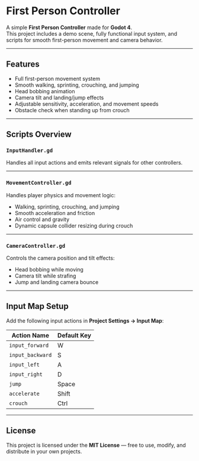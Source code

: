 # First Person Controller

A simple **First Person Controller** made for **Godot 4**.  
This project includes a demo scene, fully functional input system, and scripts for smooth first-person movement and camera behavior.

---

## Features

- Full first-person movement system  
- Smooth walking, sprinting, crouching, and jumping  
- Head bobbing animation  
- Camera tilt and landing/jump effects  
- Adjustable sensitivity, acceleration, and movement speeds  
- Obstacle check when standing up from crouch  

---

## Scripts Overview

### `InputHandler.gd`
Handles all input actions and emits relevant signals for other controllers.  

---

### `MovementController.gd`
Handles player physics and movement logic:  
- Walking, sprinting, crouching, and jumping  
- Smooth acceleration and friction  
- Air control and gravity  
- Dynamic capsule collider resizing during crouch  

---

### `CameraController.gd`
Controls the camera position and tilt effects:  
- Head bobbing while moving  
- Camera tilt while strafing  
- Jump and landing camera bounce  

---

## Input Map Setup

Add the following input actions in **Project Settings → Input Map**:

| Action Name     | Default Key |
|-----------------|--------------|
| `input_forward` | W |
| `input_backward`| S |
| `input_left`    | A |
| `input_right`   | D |
| `jump`          | Space |
| `accelerate`    | Shift |
| `crouch`        | Ctrl |

---

## License

This project is licensed under the **MIT License** — free to use, modify, and distribute in your own projects.


